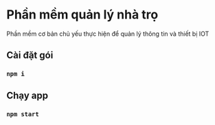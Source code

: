 # Phần mềm quản lý nhà trọ

Phần mềm cơ bản chủ yếu thực hiện để quản lý thông tin và thiết bị IOT

## Cài đặt gói

### `npm i`

## Chạy app

### `npm start`

